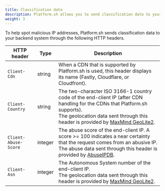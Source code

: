```yaml
---
title: Classification data
description: Platform.sh allows you to send classification data to your backend system through HTTP headers to spot malicious IP addresses.
weight: 3
---
```


To help spot malicious IP addresses, Platform.sh sends classification data to your backend system through the following HTTP headers.

| HTTP header          | Type    | Description                                                                                               |
| -------------------- | ------- | --------------------------------------------------------------------------------------------------------- |
| `Client-Cdn`         | string  | When a CDN that is supported by Platform.sh is used, this header displays its name (Fastly, Cloudflare, or Cloudfront). |     
| `Client-Country`     | string  | The two-character ISO 3166-1 country code of the end-client IP (after CDN handling for the CDNs that Platform.sh supports).<BR/> The geolocation data sent through this header is provided by [MaxMind GeoLite2](https://dev.maxmind.com/geoip/geolite2-free-geolocation-data).|
| `Client-Abuse-Score` | integer | The abuse score of the end-client IP. A score >= 100 indicates a near certainty that the request comes from an abusive IP. <BR/> The abuse data sent through this header is provided by [AbuseIPDB](https://www.abuseipdb.com/). |
| `Client-Asn`         | integer | The Autonomous System number of the end-client IP. <BR/> The geolocation data sent through this header is provided by [MaxMind GeoLite2](https://dev.maxmind.com/geoip/geolite2-free-geolocation-data).|
